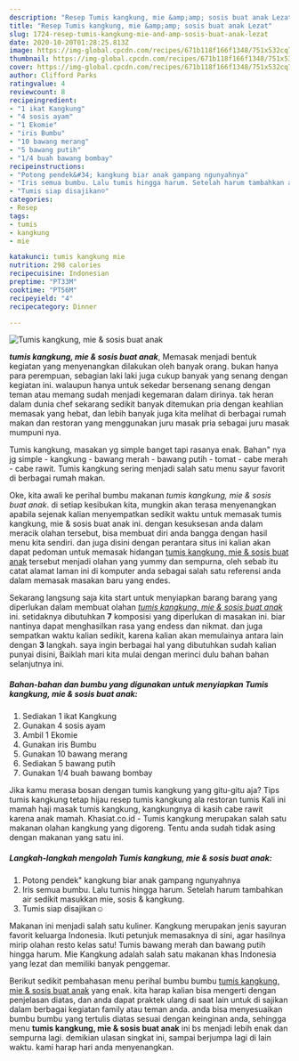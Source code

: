 ```yaml
---
description: "Resep Tumis kangkung, mie &amp;amp; sosis buat anak Lezat"
title: "Resep Tumis kangkung, mie &amp;amp; sosis buat anak Lezat"
slug: 1724-resep-tumis-kangkung-mie-and-amp-sosis-buat-anak-lezat
date: 2020-10-20T01:28:25.813Z
image: https://img-global.cpcdn.com/recipes/671b118f166f1348/751x532cq70/tumis-kangkung-mie-sosis-buat-anak-foto-resep-utama.jpg
thumbnail: https://img-global.cpcdn.com/recipes/671b118f166f1348/751x532cq70/tumis-kangkung-mie-sosis-buat-anak-foto-resep-utama.jpg
cover: https://img-global.cpcdn.com/recipes/671b118f166f1348/751x532cq70/tumis-kangkung-mie-sosis-buat-anak-foto-resep-utama.jpg
author: Clifford Parks
ratingvalue: 4
reviewcount: 8
recipeingredient:
- "1 ikat Kangkung"
- "4 sosis ayam"
- "1 Ekomie"
- "iris Bumbu"
- "10 bawang merang"
- "5 bawang putih"
- "1/4 buah bawang bombay"
recipeinstructions:
- "Potong pendek&#34; kangkung biar anak gampang ngunyahnya"
- "Iris semua bumbu. Lalu tumis hingga harum. Setelah harum tambahkan air sedikit masukkan mie, sosis &amp; kangkung."
- "Tumis siap disajikan☺"
categories:
- Resep
tags:
- tumis
- kangkung
- mie

katakunci: tumis kangkung mie 
nutrition: 298 calories
recipecuisine: Indonesian
preptime: "PT33M"
cooktime: "PT56M"
recipeyield: "4"
recipecategory: Dinner

---
```



![Tumis kangkung, mie &amp; sosis buat anak](https://img-global.cpcdn.com/recipes/671b118f166f1348/751x532cq70/tumis-kangkung-mie-sosis-buat-anak-foto-resep-utama.jpg)

<b><i>tumis kangkung, mie &amp; sosis buat anak</i></b>, Memasak menjadi bentuk kegiatan yang menyenangkan dilakukan oleh banyak orang. bukan hanya para perempuan, sebagian laki laki juga cukup banyak yang senang dengan kegiatan ini. walaupun hanya untuk sekedar bersenang senang dengan teman atau memang sudah menjadi kegemaran dalam dirinya. tak heran dalam dunia chef sekarang sedikit banyak ditemukan pria dengan keahlian memasak yang hebat, dan lebih banyak juga kita melihat di berbagai rumah makan dan restoran yang menggunakan juru masak pria sebagai juru masak mumpuni nya.

Tumis kangkung, masakan yg simple banget tapi rasanya enak. Bahan&#34; nya jg simple - kangkung - bawang merah - bawang putih - tomat - cabe merah - cabe rawit. Tumis kangkung sering menjadi salah satu menu sayur favorit di berbagai rumah makan.

Oke, kita awali ke perihal bumbu makanan <i>tumis kangkung, mie &amp; sosis buat anak</i>. di setiap kesibukan kita, mungkin akan terasa menyenangkan apabila sejenak kalian menyempatkan sedikit waktu untuk memasak tumis kangkung, mie &amp; sosis buat anak ini. dengan kesuksesan anda dalam meracik olahan tersebut, bisa membuat diri anda bangga dengan hasil menu kita sendiri. dan juga disini dengan perantara situs ini kalian akan dapat pedoman untuk memasak hidangan <u>tumis kangkung, mie &amp; sosis buat anak</u> tersebut menjadi olahan yang yummy dan sempurna, oleh sebab itu catat alamat laman ini di komputer anda sebagai salah satu referensi anda dalam memasak masakan baru yang endes.


Sekarang langsung saja kita start untuk menyiapkan barang barang yang diperlukan dalam membuat olahan <u><i>tumis kangkung, mie &amp; sosis buat anak</i></u> ini. setidaknya dibutuhkan <b>7</b> komposisi yang diperlukan di masakan ini. biar nantinya dapat menghasilkan rasa yang endess dan nikmat. dan juga sempatkan waktu kalian sedikit, karena kalian akan memulainya antara lain dengan <b>3</b> langkah. saya ingin berbagai hal yang dibutuhkan sudah kalian punyai disini, Baiklah mari kita mulai dengan merinci dulu bahan bahan selanjutnya ini.

<!--inarticleads1-->

##### Bahan-bahan dan bumbu yang digunakan untuk menyiapkan Tumis kangkung, mie &amp; sosis buat anak:

1. Sediakan 1 ikat Kangkung
1. Gunakan 4 sosis ayam
1. Ambil 1 Ekomie
1. Gunakan iris Bumbu
1. Gunakan 10 bawang merang
1. Sediakan 5 bawang putih
1. Gunakan 1/4 buah bawang bombay


Jika kamu merasa bosan dengan tumis kangkung yang gitu-gitu aja? Tips tumis kangkung tetap hijau resep tumis kangkung ala restoran tumis Kali ini mamah haji masak tumis kangkung, kangkungnya di kasih cabe rawit karena anak mamah. Khasiat.co.id - Tumis kangkung merupakan salah satu makanan olahan kangkung yang digoreng. Tentu anda sudah tidak asing dengan makanan yang satu ini. 

<!--inarticleads2-->

##### Langkah-langkah mengolah Tumis kangkung, mie &amp; sosis buat anak:

1. Potong pendek&#34; kangkung biar anak gampang ngunyahnya
1. Iris semua bumbu. Lalu tumis hingga harum. Setelah harum tambahkan air sedikit masukkan mie, sosis &amp; kangkung.
1. Tumis siap disajikan☺


Makanan ini menjadi salah satu kuliner. Kangkung merupakan jenis sayuran favorit keluarga Indonesia. Ikuti petunjuk memasaknya di sini, agar hasilnya mirip olahan resto kelas satu! Tumis bawang merah dan bawang putih hingga harum. Mie Kangkung adalah salah satu makanan khas Indonesia yang lezat dan memiliki banyak penggemar. 

Berikut sedikit pembahasan menu perihal bumbu bumbu <u>tumis kangkung, mie &amp; sosis buat anak</u> yang enak. kita harap kalian bisa mengerti dengan penjelasan diatas, dan anda dapat praktek ulang di saat lain untuk di sajikan dalam berbagai kegiatan family atau teman anda. anda bisa menyesuaikan bumbu bumbu yang tertulis diatas sesuai dengan keinginan anda, sehingga menu <b>tumis kangkung, mie &amp; sosis buat anak</b> ini bs menjadi lebih enak dan sempurna lagi. demikian ulasan singkat ini, sampai berjumpa lagi di lain waktu. kami harap hari anda menyenangkan.
